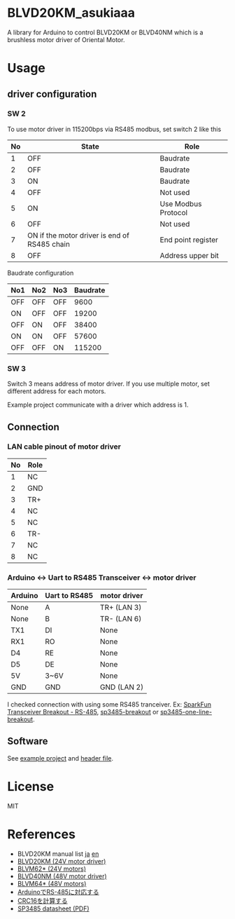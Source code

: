 # BLVD20KM_asukiaaa

A library for Arduino to control BLVD20KM or BLVD40NM which is a brushless motor driver of Oriental Motor.

# Usage

## driver configuration

### SW 2

To use motor driver in 115200bps via RS485 modbus, set switch 2 like this

No | State | Role
-- | ----- | ---
1  | OFF   | Baudrate
2  | OFF   | Baudrate
3  | ON    | Baudrate
4  | OFF   | Not used
5  | ON    | Use Modbus Protocol
6  | OFF   | Not used
7  | ON if the motor driver is end of RS485 chain | End point register
8  | OFF   | Address upper bit

Baudrate configuration

No1 | No2 | No3 | Baudrate
--- | --- | --- | --------
OFF | OFF | OFF | 9600
ON  | OFF | OFF | 19200
OFF | ON  | OFF | 38400
ON  | ON  | OFF | 57600
OFF | OFF | ON  | 115200

### SW 3

Switch 3 means address of motor driver.
If you use multiple motor, set different address for each motors.

Example project communicate with a driver which address is 1.

## Connection

### LAN cable pinout of motor driver

No | Role
---|-----
1  | NC
2  | GND
3  | TR+
4  | NC
5  | NC
6  | TR-
7  | NC
8  | NC

### Arduino <-> Uart to RS485 Transceiver <-> motor driver

Arduino | Uart to RS485 | motor driver
--------|--------|------
None    | A      | TR+ (LAN 3)
None    | B      | TR- (LAN 6)
TX1     | DI     | None
RX1     | RO     | None
D4      | RE     | None
D5      | DE     | None
5V      | 3~6V   | None
GND     | GND    | GND (LAN 2)

I checked connection with using some RS485 tranceiver. Ex: [SparkFun Transceiver Breakout - RS-485](https://www.sparkfun.com/products/10124), [sp3485-breakout](https://www.switch-science.com/catalog/6822/) or [sp3485-one-line-breakout](https://www.switch-science.com/catalog/6823/).

## Software

See [example project](./examples) and [header file](./src/BLVD02KM_asukiaaa.h).

# License

MIT

# References

- BLVD20KM manual list [ja](https://www.orientalmotor.co.jp/download/manual_search.action?productName=BLVD20KM&searchPattern=1&gengoId=1) [en](https://www.orientalmotor.co.jp/download/manual_search.action?productName=BLVD20KM&searchPattern=1&gengoId=2&x=22&y=17)
- [BLVD20KM (24V motor driver)](https://www.orientalmotor.co.jp/products/detail.action?hinmei=BLVD20KM)
- [BLVM62* (24V motors)](https://www.orientalmotor.co.jp/product_search/result.action?productName=BLVM62&searchPattern=1)
- [BLVD40NM (48V motor driver)](https://www.orientalmotor.co.jp/products/detail.action?hinmei=BLVD40NM)
- [BLVM64* (48V motors)](https://www.orientalmotor.co.jp/product_search/result.action?productName=BLVM64&searchPattern=1)
- [ArduinoでRS-485に対応する](https://www.denshi.club/cookbook/wire/rs-4852-arduinors-485.html)
- [CRC16を計算する](http://www.soramimi.jp/crc16/)
- [SP3485 datasheet (PDF)](https://media.digikey.com/pdf/Data%20Sheets/MaxLinear%20PDFs/SP3481,85.pdf)
